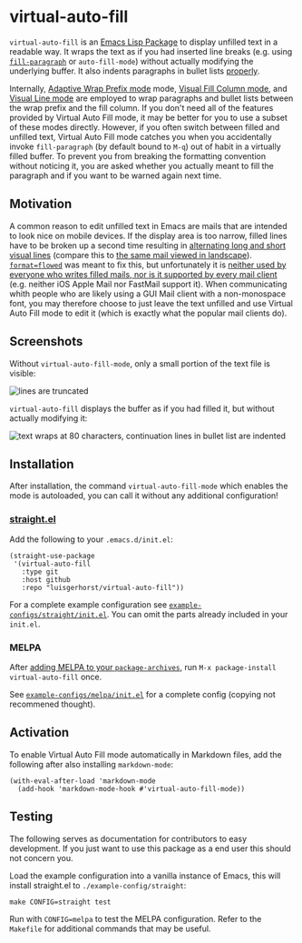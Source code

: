 # virtual-auto-fill

`virtual-auto-fill` is an [Emacs Lisp Package](https://www.gnu.org/software/emacs/manual/html_node/emacs/Packages.html) to display unfilled text in a readable way.  It wraps the text as if you had inserted line breaks (e.g. using [`fill-paragraph`](https://www.gnu.org/software/emacs/manual/html_node/emacs/Fill-Commands.html) or `auto-fill-mode`) without actually modifying the underlying buffer.  It also indents paragraphs in bullet lists [properly](https://stackoverflow.com/questions/13559061/emacs-how-to-keep-the-indentation-level-of-a-very-long-wrapped-line).

Internally, [Adaptive Wrap Prefix mode](http://elpa.gnu.org/packages/adaptive-wrap.html) mode, [Visual Fill Column mode](https://github.com/joostkremers/visual-fill-column), and [Visual Line mode](https://www.gnu.org/software/emacs/manual/html_node/emacs/Visual-Line-Mode.html) are employed to wrap paragraphs and bullet lists between the wrap prefix and the fill column. If you don't need all of the features provided by Virtual Auto Fill mode, it may be better for you to use a subset of these modes directly. However, if you often switch between filled and unfilled text, Virtual Auto Fill mode catches you when you accidentally invoke `fill-paragraph` (by default bound to `M-q`) out of habit in a virtually filled buffer. To prevent you from breaking the formatting convention without noticing it, you are asked whether you actually meant to fill the paragraph and if you want to be warned again next time.

## Motivation

A common reason to edit unfilled text in Emacs are mails that are intended to look nice on mobile devices. If the display area is too narrow, filled lines have to be broken up a second time resulting in [alternating long and short visual lines](./README-filled-mail-portrait.jpeg) (compare this to [the same mail viewed in landscape](./README-filled-mail-landscape.jpeg)). [`format=flowed`](https://tools.ietf.org/html/rfc3676) was meant to fix this, but unfortunately it is [neither used by everyone who writes filled mails, nor is it supported by every mail client](https://fastmail.blog/2016/12/17/format-flowed/) (e.g. neither iOS Apple Mail nor FastMail support it). When communicating whith people who are likely using a GUI Mail client with a non-monospace font, you may therefore choose to just leave the text unfilled and use Virtual Auto Fill mode to edit it (which is exactly what the popular mail clients do).

## Screenshots

Without `virtual-auto-fill-mode`, only a small portion of the text file is visible:

![lines are truncated](./README-screenshot-default.png "A plain text file viewed without virtual-auto-fill-mode")

`virtual-auto-fill` displays the buffer as if you had filled it, but without actually modifying it:

![text wraps at 80 characters, continuation lines in bullet list are indented](./README-screenshot-virtual-auto-fill.png "A plain text file viewed with virtual-auto-fill-mode enabled")

## Installation

After installation, the command `virtual-auto-fill-mode` which enables the mode is autoloaded, you can call it without any additional configuration!

### [straight.el](https://github.com/raxod502/straight.el)

Add the following to your `.emacs.d/init.el`:

``` emacs-lisp
(straight-use-package
 '(virtual-auto-fill
   :type git
   :host github
   :repo "luisgerhorst/virtual-auto-fill"))
```

For a complete example configuration see [`example-configs/straight/init.el`](./example-configs/straight/init.el). You can omit the parts already included in your `init.el`.

### MELPA

After [adding MELPA to your `package-archives`](https://melpa.org/#/getting-started), run `M-x package-install virtual-auto-fill` once.

See [`example-configs/melpa/init.el`](./example-configs/melpa/init.el) for a complete config (copying not recommened thought).

## Activation

To enable Virtual Auto Fill mode automatically in Markdown files, add the following after also installing `markdown-mode`:

``` emacs-lisp
(with-eval-after-load 'markdown-mode
  (add-hook 'markdown-mode-hook #'virtual-auto-fill-mode))
```

## Testing

The following serves as documentation for contributors to easy development. If you just want to use this package as a end user this should not concern you.

Load the example configuration into a vanilla instance of Emacs, this will install straight.el to `./example-config/straight`:

``` shell
make CONFIG=straight test
```

Run with `CONFIG=melpa` to test the MELPA configuration. Refer to the `Makefile` for additional commands that may be useful.
